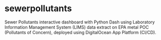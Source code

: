 # sewerpollutants
Sewer Pollutants interactive dashboard with Python Dash using Laboratory Information Management System (LIMS) data extract on EPA metal POC (Pollutants of Concern), deployed using DigitalOcean App Platform (CI/CD).
